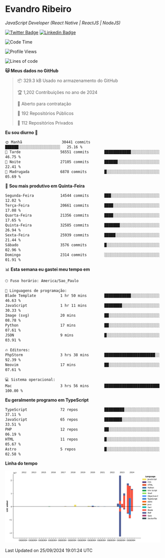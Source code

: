 # Evandro **Ribeiro**

*JavaScript Developer (React Native | ReactJS | NodeJS)*

[![Twitter Badge](https://img.shields.io/badge/-@ribeiroevandro-201B2D?style=flat-square&labelColor=201B2D&logo=twitter&logoColor=white&link=https://twitter.com/ribeiroevandro)](https://twitter.com/ribeiroevandro) 
[![Linkedin Badge](https://img.shields.io/badge/-Evandro%20Ribeiro-201B2D?style=flat-square&logo=Linkedin&logoColor=white&link=https://www.linkedin.com/in/ribeiroevandro)](https://www.linkedin.com/in/ribeiroevandro) 


<!--START_SECTION:waka-->
![Code Time](http://img.shields.io/badge/Code%20Time-4%2C111%20hrs%209%20mins-blue)

![Profile Views](http://img.shields.io/badge/Visualizac%C3%B5es%20do%20perfil-0-blue)

![Lines of code](https://img.shields.io/badge/Desde%20o%20Hello%20World%20eu%20escrevi-87.4%20million%20linhas%20de%20c%C3%B3digo-blue)

**🐱 Meus dados no GitHub** 

> 📦 329.3 kB Usado no armazenamento do GitHub 
 > 
> 🏆 1,202 Contribuições no ano de 2024
 > 
> 💼 Aberto para contratação
 > 
> 📜 192 Repositórios Públicos 
 > 
> 🔑 112 Repositórios Privados 
 > 
**Eu sou diurno 🐤** 

```text
🌞 Manhã                  30441 commits       ██████░░░░░░░░░░░░░░░░░░░   25.16 % 
🌆 Tarde                  56551 commits       ████████████░░░░░░░░░░░░░   46.75 % 
🌃 Noite                  27105 commits       ██████░░░░░░░░░░░░░░░░░░░   22.41 % 
🌙 Madrugada              6878 commits        █░░░░░░░░░░░░░░░░░░░░░░░░   05.69 % 
```
📅 **Sou mais produtivo em Quinta-Feira** 

```text
Segunda-Feira            14544 commits       ███░░░░░░░░░░░░░░░░░░░░░░   12.02 % 
Terça-Feira              20661 commits       ████░░░░░░░░░░░░░░░░░░░░░   17.08 % 
Quarta-Feira             21356 commits       ████░░░░░░░░░░░░░░░░░░░░░   17.65 % 
Quinta-Feira             32585 commits       ███████░░░░░░░░░░░░░░░░░░   26.94 % 
Sexta-Feira              25939 commits       █████░░░░░░░░░░░░░░░░░░░░   21.44 % 
Sábado                   3576 commits        █░░░░░░░░░░░░░░░░░░░░░░░░   02.96 % 
Domingo                  2314 commits        ░░░░░░░░░░░░░░░░░░░░░░░░░   01.91 % 
```


📊 **Esta semana eu gastei meu tempo em** 

```text
🕑︎ Fuso horário: America/Sao_Paulo

💬 Linguagens de programação: 
Blade Template           1 hr 50 mins        ████████████░░░░░░░░░░░░░   46.63 % 
JavaScript               1 hr 11 mins        ████████░░░░░░░░░░░░░░░░░   30.33 % 
Image (svg)              20 mins             ██░░░░░░░░░░░░░░░░░░░░░░░   08.78 % 
Python                   17 mins             ██░░░░░░░░░░░░░░░░░░░░░░░   07.61 % 
JSON                     9 mins              █░░░░░░░░░░░░░░░░░░░░░░░░   03.91 % 

🔥 Editores: 
PhpStorm                 3 hrs 38 mins       ███████████████████████░░   92.39 % 
Neovim                   17 mins             ██░░░░░░░░░░░░░░░░░░░░░░░   07.61 % 

💻 Sistema operacional: 
Mac                      3 hrs 56 mins       █████████████████████████   100.00 % 
```

**Eu geralmente programo em TypeScript** 

```text
TypeScript               72 repos            █████████░░░░░░░░░░░░░░░░   37.11 % 
JavaScript               65 repos            ████████░░░░░░░░░░░░░░░░░   33.51 % 
PHP                      12 repos            ██░░░░░░░░░░░░░░░░░░░░░░░   06.19 % 
HTML                     11 repos            █░░░░░░░░░░░░░░░░░░░░░░░░   05.67 % 
Astro                    5 repos             █░░░░░░░░░░░░░░░░░░░░░░░░   02.58 % 
```



**Linha do tempo**

![Lines of Code chart](https://raw.githubusercontent.com/ribeiroevandro/ribeiroevandro/main/assets/bar_graph.png)


 Last Updated on 25/09/2024 19:01:24 UTC
<!--END_SECTION:waka-->
